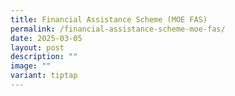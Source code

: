 ```yaml
---
title: Financial Assistance Scheme (MOE FAS)
permalink: /financial-assistance-scheme-moe-fas/
date: 2025-03-05
layout: post
description: ""
image: ""
variant: tiptap
---
```

